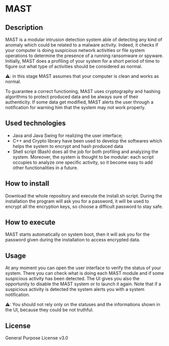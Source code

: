 # MAST

## Description
MAST is a modular intrusion detection system able of detecting any kind of anomaly which could be related to a malware activity.
Indeed, it checks if your computer is doing suspicious network activities or file system operations to determine the presence of a running ransomware or spyware.
Initially, MAST does a profiling of your system for a short period of time to figure out what type of activities should be considered as normal.

⚠: in this stage MAST assumes that your computer is clean and works as normal.

To guarantee a correct functioning, MAST uses cryptography and hashing algorithms to protect produced data and be always sure of their authenticity.
If some data get modified, MAST alerts the user through a notification for warning him that the system may not work properly.

## Used technologies
- Java and Java Swing for realizing the user interface;
- C++ and Crypto library have been used to develop the softwares which helps the system to encrypt and hash produced data
- Shell script (Bash) does all the job for both profiling and analyzing the system. Moreover, the system is thought to be modular: each script occupies to analyze one specific activity, so it become easy to add other functionalities in a future.

## How to install
Download the whole repository and execute the install.sh script. During the installation the program will ask you for a password, 
it will be used to encrypt all the encryption keys, so choose a difficult password to stay safe.

## How to execute
MAST starts automatically on system boot, then it will ask you for the password given during the installation to access encrypted data.

## Usage
At any moment you can open the user interface to verify the status of your system. There you can check what is doing each MAST module and if some suspicious activity has been detected.
The UI gives you also the opportunity to disable the MAST system or to launch it again. Note that if a suspicious activity is detected the system alerts you with a system notification.

⚠: You should not rely only on the statuses and the informations shown in the UI, because they could be not truthful.

## License
General Purpose License v3.0
